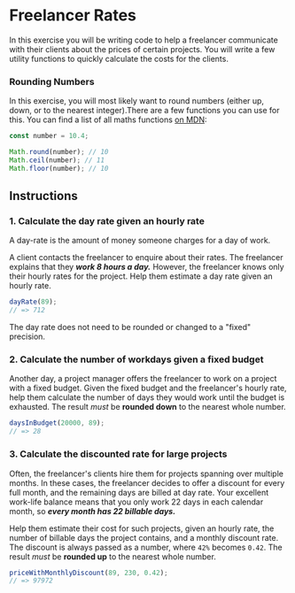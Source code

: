 # Freelancer Rates

In this exercise you will be writing code to help a freelancer communicate with their clients about the prices of certain projects. You will write a few utility functions to quickly calculate the costs for the clients.

### Rounding Numbers

In this exercise, you will most likely want to round numbers (either up, down, or to the nearest integer).There are a few functions you can use for this. You can find a list of all maths functions [on MDN](https://developer.mozilla.org/en-US/docs/Web/JavaScript/Reference/Global_Objects/Math):

```javascript
const number = 10.4;

Math.round(number); // 10
Math.ceil(number); // 11
Math.floor(number); // 10
```

## Instructions

### 1. Calculate the day rate given an hourly rate

A day-rate is the amount of money someone charges for a day of work.

A client contacts the freelancer to enquire about their rates.
The freelancer explains that they **_work 8 hours a day._**
However, the freelancer knows only their hourly rates for the project.
Help them estimate a day rate given an hourly rate.

```javascript
dayRate(89);
// => 712
```

The day rate does not need to be rounded or changed to a "fixed" precision.

### 2. Calculate the number of workdays given a fixed budget

Another day, a project manager offers the freelancer to work on a project with a fixed budget.
Given the fixed budget and the freelancer's hourly rate, help them calculate the number of days they would work until the budget is exhausted.
The result _must_ be **rounded down** to the nearest whole number.

```javascript
daysInBudget(20000, 89);
// => 28
```

### 3. Calculate the discounted rate for large projects

Often, the freelancer's clients hire them for projects spanning over multiple months.
In these cases, the freelancer decides to offer a discount for every full month, and the remaining days are billed at day rate. Your excellent work-life balance means that you only work 22 days in each calendar month, so **_every month has 22 billable days._**

Help them estimate their cost for such projects, given an hourly rate, the number of billable days the project contains, and a monthly discount rate.
The discount is always passed as a number, where `42%` becomes `0.42`. The result _must_ be **rounded up** to the nearest whole number.

```javascript
priceWithMonthlyDiscount(89, 230, 0.42);
// => 97972
```
